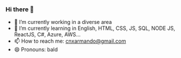 ### Hi there 👋

- 🔭 I’m currently working in a diverse area
- 🌱 I’m currently learning in English, HTML, CSS, JS, SQL, NODE JS, ReactJS, C#, Azure, AWS...
- 📫 How to reach me: cnxarmando@gmail.com
- 😄 Pronouns: bald
